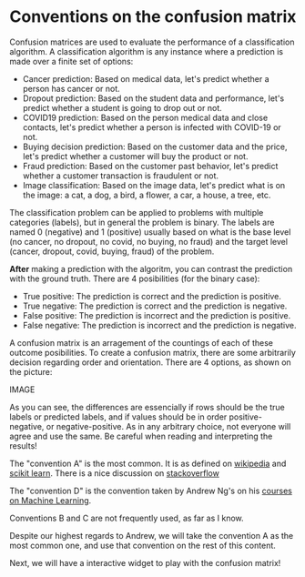 # Conventions on the confusion matrix

Confusion matrices are used to evaluate the performance of a classification algorithm. A classification algorithm is any instance where a prediction is made over a finite set of options:
* Cancer prediction: Based on medical data, let's predict whether a person has cancer or not.
* Dropout prediction: Based on the student data and performance, let's predict whether a student is going to drop out or not.
* COVID19 prediction: Based on the person medical data and close contacts, let's predict whether a person is infected with COVID-19 or not.
* Buying decision prediction: Based on the customer data and the price, let's predict whether a customer will buy the product or not.
* Fraud prediction: Based on the customer past behavior, let's predict whether a customer transaction is fraudulent or not.
* Image classification: Based on the image data, let's predict what is on the image: a cat, a dog, a bird, a flower, a car, a house, a tree, etc.

The classification problem can be applied to problems with multiple categories (labels), but in general the problem is binary. The labels are named 0 (negative) and 1 (positive) usually based on what is the base level (no cancer, no dropout, no covid, no buying, no fraud) and the target level (cancer, dropout, covid, buying, fraud) of the problem.

**After** making a prediction with the algoritm, you can contrast the prediction with the ground truth. There are 4 posibilities (for the binary case):
* True positive: The prediction is correct and the prediction is positive.
* True negative: The prediction is correct and the prediction is negative.
* False positive: The prediction is incorrect and the prediction is positive.
* False negative: The prediction is incorrect and the prediction is negative.

A confusion matrix is an arragement of the countings of each of these outcome posibilities. To create a confusion matrix, there are some arbitrarily decision regarding order and orientation. There are 4 options, as shown on the picture:

IMAGE

As you can see, the differences are essencially if rows should be the true labels or predicted labels, and if values should be in order positive-negative, or negative-positive. As in any arbitrary choice, not everyone will agree and use the same. Be careful when reading and interpreting the results!

The "convention A" is the most common. It is as defined on 
[wikipedia](https://en.wikipedia.org/wiki/Confusion_matrix) 
and 
[scikit learn](https://scikit-learn.org/stable/modules/generated/sklearn.metrics.confusion_matrix.html). There is a nice discussion on [stackoverflow](https://stackoverflow.com/questions/56078203/why-scikit-learn-confusion-matrix-is-reversed)

The "convention D" is the convention taken by Andrew Ng's on his [courses on Machine Learning](https://medium.com/@aiii/machine-learning-diagnostics-b2256d78d51e).

Conventions B and C are not frequently used, as far as I know.

Despite our highest regards to Andrew, we will take the convention A as the most common one, and use
that convention on the rest of this content.

Next, we will have a interactive widget to play with the confusion matrix!